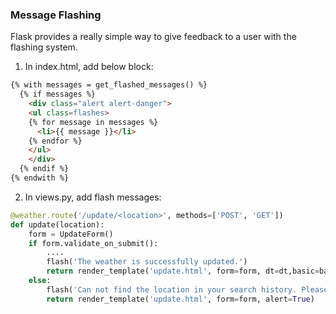 ### Message Flashing

Flask provides a really simple way to give feedback to a user with the flashing system.

1. In index.html, add below block:
```html
{% with messages = get_flashed_messages() %}
  {% if messages %}
    <div class="alert alert-danger">
    <ul class=flashes>
    {% for message in messages %}
      <li>{{ message }}</li>
    {% endfor %}
    </ul>
    </div>
  {% endif %}
{% endwith %}
```
2. In views.py, add flash messages:
```python
@weather.route('/update/<location>', methods=['POST', 'GET'])
def update(location):
    form = UpdateForm()
    if form.validate_on_submit():
        ....
        flash('The weather is successfully updated.')
        return render_template('update.html', form=form, dt=dt,basic=basic, detail=detail, daily=daily.daily_list, alert=False)
    else:
        flash('Can not find the location in your search history. Please go back to index page, search the location first, then update if the data are wrong!')
        return render_template('update.html', form=form, alert=True)
```
